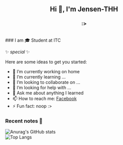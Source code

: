 <h2 align="center">Hi 👋, I'm Jensen-THH</h2>
<h3 align="center">:></h3>

<br />
 ### I am 🎓 Student  at ITC

✨ _special_ ✨ 

Here are some ideas to get you started:
- 🔭 I’m currently working on home
- 🌱 I’m currently learning ...
- 👯 I’m looking to collaborate on ...
- 🤔 I’m looking for help with ...
- 💬 Ask me about anything I learned
- 📫 How to reach me: [Facebook](fb.com/jensen523)
- ⚡ Fun fact:  noop :>
### Recent notes 📝

![Anurag's GitHub stats](https://github-readme-stats.vercel.app/api?username=jensen-thh&show_icons=true&count_private=true&theme=gruvbox)
<br>
![Top Langs](https://github-readme-stats.vercel.app/api/top-langs/?username=jensen-thh&layout=compact)





